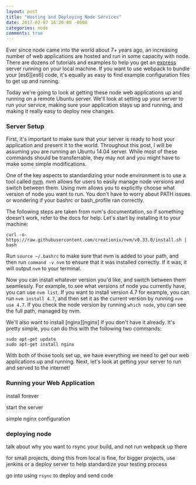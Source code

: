 ```yaml
---
layout: post
title: "Hosting and Deploying Node Services"
date: 2017-02-07 16:20:00 -0600
categories: node
comments: true
---
```


Ever since node came into the world about 7+ years ago, an increasing number
of web applications are hosted and run in some capacity with node. There are
dozens of tutorials and examples to help you get an [express][express] server
running on your local machine. If you want to use webpack to bundle your
[es6][es6] code, it's equally as easy to find example configuration files to
get up and running.

Today we're going to look at getting these node web applications up and running
on a remote Ubuntu server. We'll look at setting up your server to run your
service, making sure your application stays up and running, and making it
really easy to deploy new changes.


### Server Setup

First, it's important to make sure that your server is ready to host your
application and present it to the world. Throughout this post, I will be
assuming you are running an Ubuntu 14.04 server. While most of these commands
should be transferrable, they may not and you might have to make some simple
modifications.

One of the key aspects to standardizing your node environment is to use a tool
called [nvm][nvm]. nvm allows for users to easily manage node versions and
switch between them. Using nvm allows you to explicitly choose what version of
node you want to run. You don't have to worry about PATH issues or wondering if
your bashrc or bash_profile ran correctly.

The following steps are taken from nvm's documentation, so if something doesn't
work, refer to the docs for help. Let's start by installing it to your machine:

`curl -o- https://raw.githubusercontent.com/creationix/nvm/v0.33.0/install.sh
| bash`

Run `source ~/.bashrc` to make sure that nvm is added to your path, and then
run `command -v nvm` to ensure that it was installed correctly. If it was, it
will output `nvm` to your terminal.

Now you can install whatever version you'd like, and switch between them
seamlessly. For example, to see what versions of node you currently have, you
can use `nvm list`. If you want to install version 4.7 for example, you can run
`nvm install 4.7`, and then set it as the current version by running `nvm use
4.7`. If you check the node version by running `which node`, you can see the
full path, managed by nvm.

We'll also want to install [nginx][nginx] if you don't have it already. It's
pretty simple, you can do this with the following two commands:

```
sudo apt-get update
sudo apt-get install nginx
```

With both of those tools set up, we have everything we need to get our web
applications up and running. Next, let's look at getting your server to run and
served to the internet!


### Running your Web Application


install forever

start the server

simple nginx configuration

### deploying node

talk about why you want to rsync your build, and not run webpack up there

for small projects, doing this from local is fine, for bigger projects, use
jenkins or a deploy server to help standardize your testing process

go into using `rsync` to deploy and send code

[express]: http://expressjs.com/
[nvm]: https://github.com/creationix/nvm
